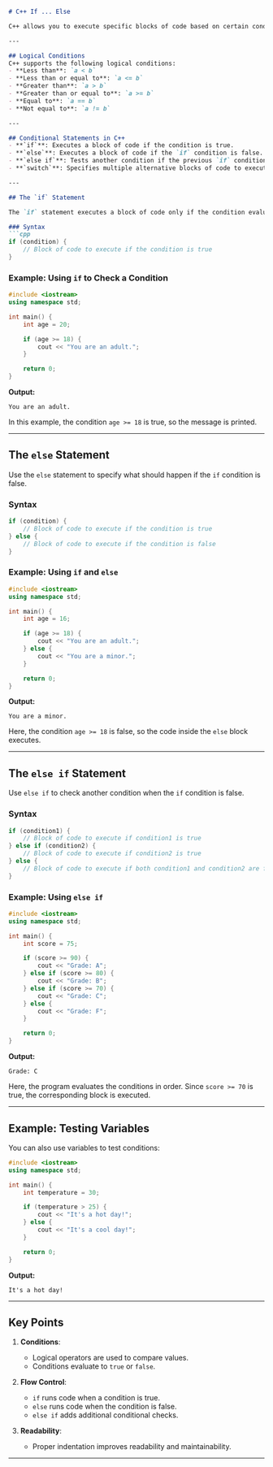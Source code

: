 ```markdown
# C++ If ... Else

C++ allows you to execute specific blocks of code based on certain conditions using conditional statements. These statements evaluate logical conditions and decide the flow of execution.

---

## Logical Conditions
C++ supports the following logical conditions:
- **Less than**: `a < b`
- **Less than or equal to**: `a <= b`
- **Greater than**: `a > b`
- **Greater than or equal to**: `a >= b`
- **Equal to**: `a == b`
- **Not equal to**: `a != b`

---

## Conditional Statements in C++
- **`if`**: Executes a block of code if the condition is true.
- **`else`**: Executes a block of code if the `if` condition is false.
- **`else if`**: Tests another condition if the previous `if` condition is false.
- **`switch`**: Specifies multiple alternative blocks of code to execute.

---

## The `if` Statement

The `if` statement executes a block of code only if the condition evaluates to true.

### Syntax
```cpp
if (condition) {
    // Block of code to execute if the condition is true
}
```

### Example: Using `if` to Check a Condition
```cpp
#include <iostream>
using namespace std;

int main() {
    int age = 20;

    if (age >= 18) {
        cout << "You are an adult.";
    }

    return 0;
}
```

**Output:**
```
You are an adult.
```

In this example, the condition `age >= 18` is true, so the message is printed.

---

## The `else` Statement

Use the `else` statement to specify what should happen if the `if` condition is false.

### Syntax
```cpp
if (condition) {
    // Block of code to execute if the condition is true
} else {
    // Block of code to execute if the condition is false
}
```

### Example: Using `if` and `else`
```cpp
#include <iostream>
using namespace std;

int main() {
    int age = 16;

    if (age >= 18) {
        cout << "You are an adult.";
    } else {
        cout << "You are a minor.";
    }

    return 0;
}
```

**Output:**
```
You are a minor.
```

Here, the condition `age >= 18` is false, so the code inside the `else` block executes.

---

## The `else if` Statement

Use `else if` to check another condition when the `if` condition is false.

### Syntax
```cpp
if (condition1) {
    // Block of code to execute if condition1 is true
} else if (condition2) {
    // Block of code to execute if condition2 is true
} else {
    // Block of code to execute if both condition1 and condition2 are false
}
```

### Example: Using `else if`
```cpp
#include <iostream>
using namespace std;

int main() {
    int score = 75;

    if (score >= 90) {
        cout << "Grade: A";
    } else if (score >= 80) {
        cout << "Grade: B";
    } else if (score >= 70) {
        cout << "Grade: C";
    } else {
        cout << "Grade: F";
    }

    return 0;
}
```

**Output:**
```
Grade: C
```

Here, the program evaluates the conditions in order. Since `score >= 70` is true, the corresponding block is executed.

---

## Example: Testing Variables
You can also use variables to test conditions:

```cpp
#include <iostream>
using namespace std;

int main() {
    int temperature = 30;

    if (temperature > 25) {
        cout << "It's a hot day!";
    } else {
        cout << "It's a cool day!";
    }

    return 0;
}
```

**Output:**
```
It's a hot day!
```

---

## Key Points
1. **Conditions**:
   - Logical operators are used to compare values.
   - Conditions evaluate to `true` or `false`.

2. **Flow Control**:
   - `if` runs code when a condition is true.
   - `else` runs code when the condition is false.
   - `else if` adds additional conditional checks.

3. **Readability**:
   - Proper indentation improves readability and maintainability.

---
```
